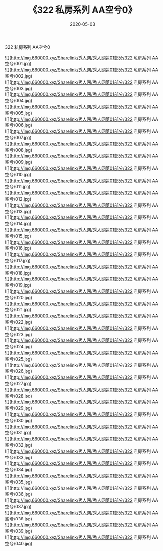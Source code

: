 ﻿---
layout: post
title:  《322 私房系列 AA空兮0》
date:   2020-05-03
img: http://img.660000.xyz/Sharelink/秀人网/秀人网第01部分/322 私房系列 AA空兮0/000.jpg
categories: [美女, 清纯, 唯美]
---

322 私房系列 AA空兮0

  ![](http://img.660000.xyz/Sharelink/秀人网/秀人网第01部分/322 私房系列 AA空兮/001.jpg) <br> ![](http://img.660000.xyz/Sharelink/秀人网/秀人网第01部分/322 私房系列 AA空兮/002.jpg) <br> ![](http://img.660000.xyz/Sharelink/秀人网/秀人网第01部分/322 私房系列 AA空兮/003.jpg) <br> ![](http://img.660000.xyz/Sharelink/秀人网/秀人网第01部分/322 私房系列 AA空兮/004.jpg) <br> ![](http://img.660000.xyz/Sharelink/秀人网/秀人网第01部分/322 私房系列 AA空兮/005.jpg) <br> ![](http://img.660000.xyz/Sharelink/秀人网/秀人网第01部分/322 私房系列 AA空兮/006.jpg) <br> ![](http://img.660000.xyz/Sharelink/秀人网/秀人网第01部分/322 私房系列 AA空兮/007.jpg) <br> ![](http://img.660000.xyz/Sharelink/秀人网/秀人网第01部分/322 私房系列 AA空兮/008.jpg) <br> ![](http://img.660000.xyz/Sharelink/秀人网/秀人网第01部分/322 私房系列 AA空兮/009.jpg) <br> ![](http://img.660000.xyz/Sharelink/秀人网/秀人网第01部分/322 私房系列 AA空兮/010.jpg) <br> ![](http://img.660000.xyz/Sharelink/秀人网/秀人网第01部分/322 私房系列 AA空兮/011.jpg) <br> ![](http://img.660000.xyz/Sharelink/秀人网/秀人网第01部分/322 私房系列 AA空兮/012.jpg) <br> ![](http://img.660000.xyz/Sharelink/秀人网/秀人网第01部分/322 私房系列 AA空兮/013.jpg) <br> ![](http://img.660000.xyz/Sharelink/秀人网/秀人网第01部分/322 私房系列 AA空兮/014.jpg) <br> ![](http://img.660000.xyz/Sharelink/秀人网/秀人网第01部分/322 私房系列 AA空兮/015.jpg) <br> ![](http://img.660000.xyz/Sharelink/秀人网/秀人网第01部分/322 私房系列 AA空兮/016.jpg) <br> ![](http://img.660000.xyz/Sharelink/秀人网/秀人网第01部分/322 私房系列 AA空兮/017.jpg) <br> ![](http://img.660000.xyz/Sharelink/秀人网/秀人网第01部分/322 私房系列 AA空兮/018.jpg) <br> ![](http://img.660000.xyz/Sharelink/秀人网/秀人网第01部分/322 私房系列 AA空兮/019.jpg) <br> ![](http://img.660000.xyz/Sharelink/秀人网/秀人网第01部分/322 私房系列 AA空兮/020.jpg) <br> ![](http://img.660000.xyz/Sharelink/秀人网/秀人网第01部分/322 私房系列 AA空兮/021.jpg) <br> ![](http://img.660000.xyz/Sharelink/秀人网/秀人网第01部分/322 私房系列 AA空兮/022.jpg) <br> ![](http://img.660000.xyz/Sharelink/秀人网/秀人网第01部分/322 私房系列 AA空兮/023.jpg) <br> ![](http://img.660000.xyz/Sharelink/秀人网/秀人网第01部分/322 私房系列 AA空兮/024.jpg) <br> ![](http://img.660000.xyz/Sharelink/秀人网/秀人网第01部分/322 私房系列 AA空兮/025.jpg) <br> ![](http://img.660000.xyz/Sharelink/秀人网/秀人网第01部分/322 私房系列 AA空兮/026.jpg) <br> ![](http://img.660000.xyz/Sharelink/秀人网/秀人网第01部分/322 私房系列 AA空兮/027.jpg) <br> ![](http://img.660000.xyz/Sharelink/秀人网/秀人网第01部分/322 私房系列 AA空兮/028.jpg) <br> ![](http://img.660000.xyz/Sharelink/秀人网/秀人网第01部分/322 私房系列 AA空兮/029.jpg) <br> ![](http://img.660000.xyz/Sharelink/秀人网/秀人网第01部分/322 私房系列 AA空兮/030.jpg) <br> ![](http://img.660000.xyz/Sharelink/秀人网/秀人网第01部分/322 私房系列 AA空兮/031.jpg) <br> ![](http://img.660000.xyz/Sharelink/秀人网/秀人网第01部分/322 私房系列 AA空兮/032.jpg) <br> ![](http://img.660000.xyz/Sharelink/秀人网/秀人网第01部分/322 私房系列 AA空兮/033.jpg) <br> ![](http://img.660000.xyz/Sharelink/秀人网/秀人网第01部分/322 私房系列 AA空兮/034.jpg) <br> ![](http://img.660000.xyz/Sharelink/秀人网/秀人网第01部分/322 私房系列 AA空兮/035.jpg) <br> ![](http://img.660000.xyz/Sharelink/秀人网/秀人网第01部分/322 私房系列 AA空兮/036.jpg) <br> ![](http://img.660000.xyz/Sharelink/秀人网/秀人网第01部分/322 私房系列 AA空兮/037.jpg) <br> ![](http://img.660000.xyz/Sharelink/秀人网/秀人网第01部分/322 私房系列 AA空兮/038.jpg) <br> ![](http://img.660000.xyz/Sharelink/秀人网/秀人网第01部分/322 私房系列 AA空兮/039.jpg) <br> ![](http://img.660000.xyz/Sharelink/秀人网/秀人网第01部分/322 私房系列 AA空兮/040.jpg) <br>